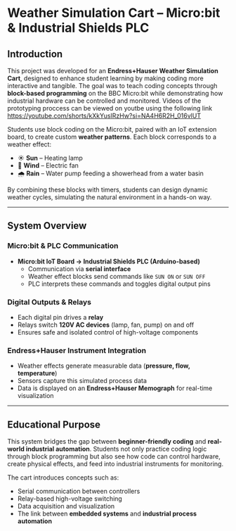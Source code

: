 # Weather Simulation Cart – Micro:bit & Industrial Shields PLC  

## Introduction  
This project was developed for an **Endress+Hauser Weather Simulation Cart**, designed to enhance student learning by making coding more interactive and tangible. The goal was to teach coding concepts through **block-based programming** on the BBC Micro:bit while demonstrating how industrial hardware can be controlled and monitored. Videos of the prototyping proccess can be viewed on youtbe using the following link https://youtube.com/shorts/kXkYusIRzHw?si=NA4H6R2H_016vlUT 

Students use block coding on the Micro:bit, paired with an IoT extension board, to create custom **weather patterns**. Each block corresponds to a weather effect:  

- ☀️ **Sun** – Heating lamp  
- 💨 **Wind** – Electric fan  
- 🌧️ **Rain** – Water pump feeding a showerhead from a water basin  

By combining these blocks with timers, students can design dynamic weather cycles, simulating the natural environment in a hands-on way.  

---

## System Overview  

### Micro:bit & PLC Communication  
- **Micro:bit IoT Board → Industrial Shields PLC (Arduino-based)**  
  - Communication via **serial interface**  
  - Weather effect blocks send commands like `SUN ON` or `SUN OFF`  
  - PLC interprets these commands and toggles digital output pins  

### Digital Outputs & Relays  
- Each digital pin drives a **relay**  
- Relays switch **120V AC devices** (lamp, fan, pump) on and off  
- Ensures safe and isolated control of high-voltage components  

### Endress+Hauser Instrument Integration  
- Weather effects generate measurable data (**pressure, flow, temperature**)  
- Sensors capture this simulated process data  
- Data is displayed on an **Endress+Hauser Memograph** for real-time visualization  

---

## Educational Purpose  
This system bridges the gap between **beginner-friendly coding** and **real-world industrial automation**. Students not only practice coding logic through block programming but also see how code can control hardware, create physical effects, and feed into industrial instruments for monitoring.  

The cart introduces concepts such as:  

- Serial communication between controllers  
- Relay-based high-voltage switching  
- Data acquisition and visualization  
- The link between **embedded systems** and **industrial process automation**  
